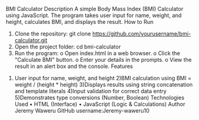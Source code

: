 BMI Calculator
Description
A simple Body Mass Index (BMI) Calculator using JavaScript. The program takes user input for name, weight, and height, calculates BMI, and displays the result.
How to Run
1.	Clone the repository:
git clone https://github.com/yourusername/bmi-calculator.git
2.	Open the project folder:
cd bmi-calculator
3.	Run the program:
o	Open index.html in a web browser.
o	Click the "Calculate BMI" button.
o	Enter your details in the prompts.
o	View the result in an alert box and the console.
Features
1) User input for name, weight, and height
2)BMI calculation using BMI = weight / (height * height)
3)Displays results using string concatenation and template literals
4)Input validation for correct data entry
5)Demonstrates type conversions (Number, Boolean)
Technologies Used
•	HTML (Interface)
•	JavaScript (Logic & Calculations)
Author
 Jeremy Waweru
 GitHub username:Jeremy-waweru10 


